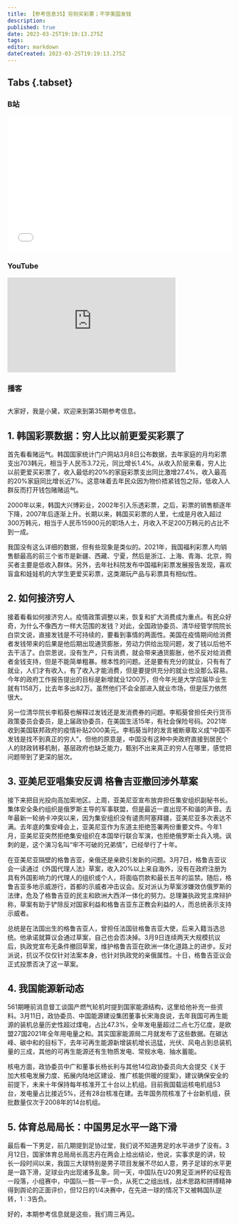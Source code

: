 ```yaml
---
title: 【参考信息35】穷则买彩票；不学美国发钱
description: 
published: true
date: 2023-03-25T19:19:13.275Z
tags: 
editor: markdown
dateCreated: 2023-03-25T19:19:13.275Z
---
```


## Tabs {.tabset}
### B站
<div style="position: relative; padding: 30% 45%;">
<iframe style="position: absolute; width: 100%; height: 100%; left: 0; top: 0;" src="//player.bilibili.com/player.html?&bvid=BV1ak4y1h7dg&page=1&as_wide=1&high_quality=1&danmaku=1" scrolling="no" border="0" frameborder="no" framespacing="0" allowfullscreen="true"></iframe>
</div>

### YouTube
<div style="position: relative; padding-bottom: calc(56.25% * 0.75); /* 16:9 */ width: 75%; height: 0;">
<iframe style="position: absolute; top: 0; left: 0; width: 100%; height: 100%;" src="https://www.youtube-nocookie.com/embed/Vr0D7Gk9fA4" title="YouTube video player" frameborder="0" allow="accelerometer; autoplay; clipboard-write; encrypted-media; gyroscope; picture-in-picture" allowfullscreen></iframe>
</div>
  
### 播客
<div class="podcast-player"></div>

## 

大家好，我是小黛，欢迎来到第35期参考信息。

## 1. 韩国彩票数据：穷人比以前更爱买彩票了

首先看看赌运气。韩国国家统计门户网站3月8日公布数据，去年家庭的月均彩票支出703韩元，相当于人民币3.72元，同比增长1.4%。从收入阶层来看，穷人比以前更爱买彩票了，收入最低的20%的家庭彩票支出同比激增27.4%，收入最高的20%家庭同比增长近7%。这意味着去年民众因为物价捂紧钱包之际，低收入人群反而打开钱包赌赌运气。

2000年以来，韩国大兴博彩业，2002年引入乐透彩票，之后，彩票的销售额逐年下降，2007年后逐渐上升。长期以来，韩国买彩票的人里，七成是月收入超过300万韩元，相当于人民币15900元的职场人士，月收入不足200万韩元的占比不到一成。

我国没有这么详细的数据，但有些现象是类似的。2021年，我国福利彩票人均销售额最高的前三个省市是新疆、西藏、宁夏，然后是浙江、上海、青海、北京，购买者主要是低收入群体。另外，去年社科院发布中国福利彩票发展报告发现，喜欢盲盒和娃娃机的大学生更爱买彩票，这类潮玩产品与彩票具有相似性。

## 2. 如何接济穷人

接着看看如何接济穷人。疫情政策调整以来，恢复和扩大消费成为重点。有民众好奇，为什么不像西方一样大范围的发钱？对此，全国政协委员、清华经管学院院长白崇文说，直接发钱是不可持续的，要看到事情的两面性。美国在疫情期间给消费者发钱带来的后果是他后期出现通货膨胀，劳动力供给出现问题，发了钱以后他不去干活了。白崇恩说，没有生产，只有消费，就会带来通货膨胀，他不反对给消费者金钱支持，但是不能简单粗暴。根本性的问题。还是要有充分的就业，只有有了就业，人们才有收入，有了收入才能消费，但是要提供充分的就业也没那么容易。今年的政府工作报告提出的目标是新增就业1200万，但今年光是大学应届毕业生就有1158万，比去年多出82万。虽然他们不会全部进入就业市场，但是压力依然很大。

另一位清华院长李稻葵也解释过发钱还是发消费券的问题。李稻葵曾担任央行货币政策委员会委员，是上届政协委员，在美国生活15年，有社会保险号码。2021年收到美国联邦政府的疫情补贴2000美元。李稻葵当时的发言被断章取义成“中国不发钱是找不到真正的穷人”，但他的原意是，中国没有这种中央政府直接到居民个人的财政转移机制，基层政府也缺乏能力，甄别不出来真正的穷人在哪里，感觉把问题带到了更深的层次。

## 3. 亚美尼亚唱集安反调 格鲁吉亚撤回涉外草案

接下来把目光投向高加索地区。上周，亚美尼亚宣布放弃担任集安组织副秘书长。集体安全条约组织是俄罗斯主导的军事联盟，但是最近一直出现不和谐的声音。去年最新一轮纳卡冲突以来，因为集安组织没有谴责阿塞拜疆，亚美尼亚多次表达不满。去年底的集安峰会上，亚美尼亚作为东道主拒绝签署两份重要文件。今年1月，亚美尼亚突然拒绝集安组织在本国举行联合军演，也拒绝俄罗斯士兵入境。讽刺的是，这个演习名叫“牢不可破的兄弟情”，已经举行了十年。

在亚美尼亚隔壁的格鲁吉亚，亲俄还是亲欧引发新的问题。3月7日，格鲁吉亚议会一读通过《外国代理人法》草案，收入20%以上来自海外，没有在政府注册为具有外国影响力的代理人的组织或个人，将面临罚款和最长五年的监禁。随后，格鲁吉亚多地示威游行，首都的示威者冲击议会。反对派认为草案涉嫌效仿俄罗斯的法律，危及了格鲁吉亚的民主和欧洲大西洋一体化的努力。总理兼执政党主席辩护称，草案有助于铲除反对国家利益和格鲁吉亚东正教会利益的人，而总统表示支持示威者。

总统是在法国出生的格鲁吉亚人，曾担任法国驻格鲁吉亚大使，后来入籍当选总统。他承诺就算议会通过草案，自己也会否决掉。3月9日连续两天大规模抗议后，执政党宣布无条件撤回草案，维护格鲁吉亚在欧洲一体化道路上的进步。反对派说，抗议不仅仅针对法案本身，也针对执政党的亲俄属性。十日，格鲁吉亚议会正式投票否决了这一草案。

## 4. 我国能源新动态

561期睡前消息督工谈国产燃气轮机时提到国家能源结构，这里给他补充一些资料。3月11日，政协委员、中国能源建设集团董事长宋海良说，去年我国可再生能源的装机总量历史性超过煤电，占比47.3%，全年发电量超过二点七万亿度，是欧盟27国2021年全年用电量之和。其实国家能源局二月就发布了这些数据。在碳达峰、碳中和的目标下，去年可再生能源新增装机增长迅猛，光伏、风电占到总装机量的三成，其他的可再生能源还有生物质发电、常规水电、抽水蓄能。

核电方面，政协委员中广和董事长杨长利与其他14位政协委员向大会提交《关于加大核电发展力度、拓展内陆地区建设、推广核能供暖的提案》，建议确保安全的前提下，未来十年保持每年核准开工十台以上机组。目前我国载运核电机组53台，发电量占比接近5%，还有28台核准在建。去年国务院核准了十台新机组，获批数量仅次于2008年的14台机组。

## 5. 体育总局局长：中国男足水平一路下滑

最后看一下男足，前几期提到足协过堂，我们说不知道男足的水平进步了没有。3月12日，国家体育总局局长高志丹在两会上给出结论，他说，实事求是的讲，较长一段时间以来，我国三大球特别是男子项目发展不尽如人意，男子足球的水平更是一路下滑，足球业内出现诸多乱象。同一天，中国队在U20男足亚洲杯的征程告一段落，小组赛中，中国队一胜一平一负，从死亡之组出线，战术思路和拼搏精神得到舆论的正面评价，但12日的1/4决赛中，在先进一球的情况下又被韩国队逆转，1 : 3告负。

好的，本期参考信息就是这些，我们周三再见。
